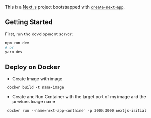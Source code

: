 This is a [Next.js](https://nextjs.org/) project bootstrapped with [`create-next-app`](https://github.com/vercel/next.js/tree/canary/packages/create-next-app).

## Getting Started

First, run the development server:

```bash
npm run dev
# or
yarn dev
```

## Deploy on Docker
- Create Image with image
```
 docker build -t name-image .
```
- Create and Run Container with the target port of my image and the previues image name
```
 docker run --name=next-app-container -p 3000:3000 nextjs-initial
```




